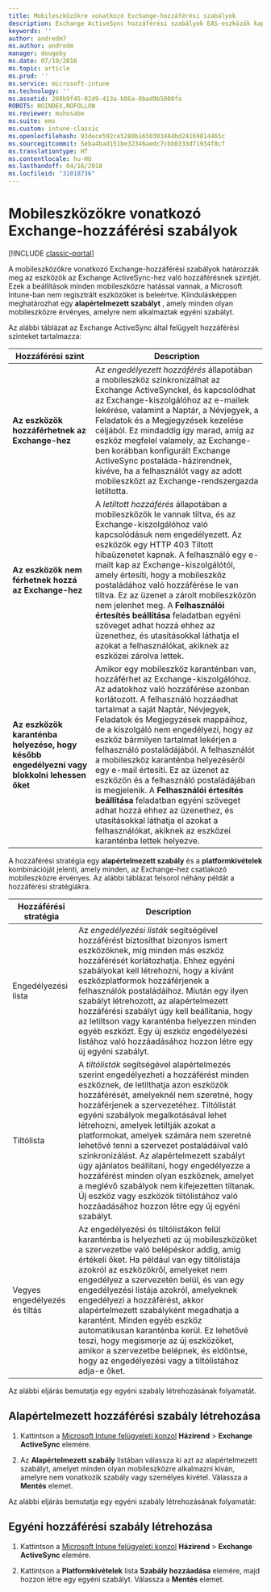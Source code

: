 ```yaml
---
title: Mobileszközökre vonatkozó Exchange-hozzáférési szabályok
description: Exchange ActiveSync hozzáférési szabályok EAS-eszközök kapcsolódásának engedélyezéséhez vagy letiltásához
keywords: ''
author: andredm7
ms.author: andredm
manager: dougeby
ms.date: 07/19/2016
ms.topic: article
ms.prod: ''
ms.service: microsoft-intune
ms.technology: ''
ms.assetid: 208b9f45-02d9-413a-b86a-8bad9b5008fa
ROBOTS: NOINDEX,NOFOLLOW
ms.reviewer: muhosabe
ms.suite: ems
ms.custom: intune-classic
ms.openlocfilehash: 93dece592ce5280b1650303484bd24169814465c
ms.sourcegitcommit: 5eba4bad151be32346aedc7cbb0333d71934f8cf
ms.translationtype: HT
ms.contentlocale: hu-HU
ms.lasthandoff: 04/16/2018
ms.locfileid: "31018736"
---
```

# <a name="exchange-access-rules-for-mobile-devices"></a>Mobileszközökre vonatkozó Exchange-hozzáférési szabályok

[!INCLUDE [classic-portal](../includes/classic-portal.md)]

A mobileszközökre vonatkozó Exchange-hozzáférési szabályok határozzák meg az eszközök az Exchange ActiveSync-hez való hozzáférésnek szintjét. Ezek a beállítások minden mobileszközre hatással vannak, a Microsoft Intune-ban nem regisztrált eszközöket is beleértve. Kiindulásképpen meghatározhat egy **alapértelmezett szabályt** , amely minden olyan mobileszközre érvényes, amelyre nem alkalmaztak egyéni szabályt.

Az alábbi táblázat az Exchange ActiveSync által felügyelt hozzáférési szinteket tartalmazza:

|Hozzáférési szint|Description|
|----------------|---------------|
|**Az eszközök hozzáférhetnek az Exchange-hez**|Az *engedélyezett hozzáférés* állapotában a mobileszköz szinkronizálhat az Exchange ActiveSynckel, és kapcsolódhat az Exchange-kiszolgálóhoz az e-mailek lekérése, valamint a Naptár, a Névjegyek, a Feladatok és a Megjegyzések kezelése céljából. Ez mindaddig így marad, amíg az eszköz megfelel valamely, az Exchange-ben korábban konfigurált Exchange ActiveSync postaláda-házirendnek, kivéve, ha a felhasználót vagy az adott mobileszközt az Exchange-rendszergazda letiltotta.|
|**Az eszközök nem férhetnek hozzá az Exchange-hez**|A *letiltott hozzáférés* állapotában a mobileszközök le vannak tiltva, és az Exchange-kiszolgálóhoz való kapcsolódásuk nem engedélyezett. Az eszközök egy HTTP 403 Tiltott hibaüzenetet kapnak. A felhasználó egy e-mailt kap az Exchange-kiszolgálótól, amely értesíti, hogy a mobileszköz postaládához való hozzáférése le van tiltva. Ez az üzenet a zárolt mobileszközön nem jelenhet meg. A **Felhasználói értesítés beállítása** feladatban egyéni szöveget adhat hozzá ehhez az üzenethez, és utasításokkal láthatja el azokat a felhasználókat, akiknek az eszközei zárolva lettek. |
|**Az eszközök karanténba helyezése, hogy később engedélyezni vagy blokkolni lehessen őket**|Amikor egy mobileszköz karanténban van, hozzáférhet az Exchange-kiszolgálóhoz. Az adatokhoz való hozzáférése azonban korlátozott. A felhasználó hozzáadhat tartalmat a saját Naptár, Névjegyek, Feladatok és Megjegyzések mappáihoz, de a kiszolgáló nem engedélyezi, hogy az eszköz bármilyen tartalmat lekérjen a felhasználó postaládájából. A felhasználót a mobileszköz karanténba helyezéséről egy e-mail értesíti. Ez az üzenet az eszközön és a felhasználó postaládájában is megjelenik. A **Felhasználói értesítés beállítása** feladatban egyéni szöveget adhat hozzá ehhez az üzenethez, és utasításokkal láthatja el azokat a felhasználókat, akiknek az eszközei karanténba lettek helyezve.|

A hozzáférési stratégia egy **alapértelmezett szabály** és a **platformkivételek** kombinációját jelenti, amely minden, az Exchange-hez csatlakozó mobileszközre érvényes. Az alábbi táblázat felsorol néhány példát a hozzáférési stratégiákra.


|    Hozzáférési stratégia    |                                                                                                                                                                                                                                                                                       Description                                                                                                                                                                                                                                                                                        |
|-----------------------|------------------------------------------------------------------------------------------------------------------------------------------------------------------------------------------------------------------------------------------------------------------------------------------------------------------------------------------------------------------------------------------------------------------------------------------------------------------------------------------------------------------------------------------------------------------------------------------|
|      Engedélyezési lista       |                                                                                  Az <em>engedélyezési listák</em> segítségével hozzáférést biztosíthat bizonyos ismert eszközöknek, míg minden más eszköz hozzáférését korlátozhatja. Ehhez egyéni szabályokat kell létrehozni, hogy a kívánt eszközplatformok hozzáférjenek a felhasználók postaládáihoz. Miután egy ilyen szabályt létrehozott, az alapértelmezett hozzáférési szabályt úgy kell beállítania, hogy az letiltson vagy karanténba helyezzen minden egyéb eszközt. Egy új eszköz engedélyezési listához való hozzáadásához hozzon létre egy új egyéni szabályt.                                                                                  |
|      Tiltólista       |                              A <em>tiltólisták</em> segítségével alapértelmezés szerint engedélyezheti a hozzáférést minden eszköznek, de letilthatja azon eszközök hozzáférését, amelyeknél nem szeretné, hogy hozzáférjenek a szervezetéhez. Tiltólistát egyéni szabályok megalkotásával lehet létrehozni, amelyek letiltják azokat a platformokat, amelyek számára nem szeretné lehetővé tenni a szervezet postaládáival való szinkronizálást. Az alapértelmezett szabályt úgy ajánlatos beállítani, hogy engedélyezze a hozzáférést minden olyan eszköznek, amelyet a meglévő szabályok nem kifejezetten tiltanak. Új eszköz vagy eszközök tiltólistához való hozzáadásához hozzon létre egy új egyéni szabályt.                               |
| Vegyes engedélyezés és tiltás | Az engedélyezési és tiltólistákon felül karanténba is helyezheti az új mobileszközöket a szervezetbe való belépéskor addig, amíg értékeli őket. Ha például van egy tiltólistája azokról az eszközökről, amelyeket nem engedélyez a szervezetén belül, és van egy engedélyezési listája azokról, amelyeknek engedélyezi a hozzáférést, akkor alapértelmezett szabályként megadhatja a karantént. Minden egyéb eszköz automatikusan karanténba kerül. Ez lehetővé teszi, hogy megismerje az új eszközöket, amikor a szervezetbe belépnek, és eldöntse, hogy az engedélyezési vagy a tiltólistához adja-e őket. |

Az alábbi eljárás bemutatja egy egyéni szabály létrehozásának folyamatát.

## <a name="create-a-default-access-rule"></a>Alapértelmezett hozzáférési szabály létrehozása

1.  Kattintson a [Microsoft Intune felügyeleti konzol](https://manage.microsoft.com) **Házirend** &gt; **Exchange ActiveSync** elemére.

2.  Az **Alapértelmezett szabály** listában válassza ki azt az alapértelmezett szabályt, amelyet minden olyan mobileszközre alkalmazni kíván, amelyre nem vonatkozik szabály vagy személyes kivétel. Válassza a **Mentés** elemet.

Az alábbi eljárás bemutatja egy egyéni szabály létrehozásának folyamatát:

## <a name="create-a-custom-access-rule"></a>Egyéni hozzáférési szabály létrehozása

1. Kattintson a [Microsoft Intune felügyeleti konzol](https://manage.microsoft.com) **Házirend** &gt; **Exchange ActiveSync** elemére.

2.  Kattintson a **Platformkivételek** lista **Szabály hozzáadása** elemére, majd hozzon létre egy egyéni szabályt. Válassza a **Mentés** elemet.
